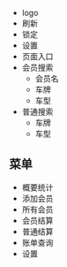 - logo
- 刷新
- 锁定
- 设置
- 页面入口
- 会员搜索
  - 会员名
  - 车牌
  - 车型
- 普通搜索
  - 车牌
  - 车型

## 菜单

- 概要统计
- 添加会员
- 所有会员
- 会员结算
- 普通结算
- 账单查询
- 设置